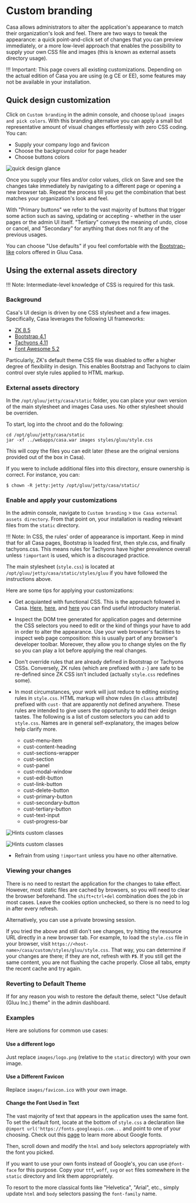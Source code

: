 # Custom branding

Casa allows administrators to alter the application's appearance to match their organization's look and feel. There are two ways to tweak the appearance: a quick point-and-click set of changes that you can preview immediately, or a more low-level approach that enables the possibility to supply your own CSS file and images (this is known as external assets directory usage). 

!!! Important:
    This page covers all existing customizations. Depending on the actual edition of Casa you are using (e.g CE or EE), some features may not be available in your installation.

## Quick design customization

Click on `Custom branding` in the admin console, and choose `Upload images and pick colors`. With this branding alternative you can apply a small but representative amount of visual changes effortlessly with zero CSS coding. You can:

* Supply your company logo and favicon
* Choose the background color for page header
* Choose buttons colors

![quick design glance](../img/admin-console/custom-branding.png)

Once you supply your files and/or color values, click on Save and see the changes take immediately by navigating to a different page or opening a new browser tab. Repeat the process till you get the combination that best matches your organization's look and feel.

With "Primary buttons" we refer to the vast majority of buttons that trigger some action such as saving, updating or accepting - whether in the user pages or the admin UI itself.  "Tertiary" conveys the meaning of undo, close or cancel, and "Secondary" for anything that does not fit any of the previous usages. 

You can choose "Use defaults" if you feel comfortable with the [Bootstrap-like](https://getbootstrap.com/docs/4.0/components/buttons/) colors offered in Gluu Casa.

## Using the external assets directory

!!! Note:
    Intermediate-level knowledge of CSS is required for this task.

### Background

Casa's UI design is driven by one CSS stylesheet and a few images. Specifically, Casa leverages the following UI frameworks:

* [ZK 8.5](http://books.zkoss.org/zk-mvvm-book/8.0/)
* [Bootstrap 4.1](https://getbootstrap.com/docs/4.0/getting-started/introduction/#quick-start)
* [Tachyons 4.11](http://tachyons.io)
* [Font Awesome 5.2](https://fontawesome.com)

Particularly, ZK's default theme CSS file was disabled to offer a higher degree of flexibility in design. This enables Bootstrap and Tachyons to claim control over style rules applied to HTML markup.

### External assets directory

In the `/opt/gluu/jetty/casa/static` folder, you can place your own version of the main stylesheet and images Casa uses. No other stylesheet should be overriden.

To start, log into the chroot and do the following:

```
cd /opt/gluu/jetty/casa/static
jar -xf ../webapps/casa.war images styles/gluu/style.css  
```

This will copy the files you can edit later (these are the original versions provided out of the box in Casa).

If you were to include additional files into this directory, ensure ownership is correct. For instance, you can:

```
$ chown -R jetty:jetty /opt/gluu/jetty/casa/static/
```

### Enable and apply your customizations

In the admin console, navigate to `Custom branding` > `Use Casa external assets directory`. From that point on, your installation is reading relevant files from the `static` directory.

!!! Note:
    In CSS, the rules' order of appearance is important. Keep in mind that for all Casa pages, Bootstrap is loaded first, then style.css, and finally tachyons.css. This means rules for Tachyons have higher prevalence overall unless `!important` is used, which is a discouraged practice.
    
The main stylesheet (`style.css`) is located at `/opt/gluu/jetty/casa/static/styles/gluu` if you have followed the instructions above.

Here are some tips for applying your customizations:

- Get acquianted with functional CSS. This is the approach followed in Casa. [Here](https://www.smashingmagazine.com/2013/10/challenging-css-best-practices-atomic-approach/), [here](https://css-tricks.com/lets-define-exactly-atomic-css/), and [here](https://johnpolacek.github.io/the-case-for-atomic-css/) you can find useful introductory material.

- Inspect the DOM tree generated for application pages and determine the CSS selectors you need to edit or the kind of things your have to add in order to alter the appearance. Use your web browser's facilities to inspect web page composition: this is usually part of any browser's developer toolbar. Moreover, they allow you to change styles on the fly so you can play a lot before applying the real changes.

- Don't override rules that are already defined in Bootstrap or Tachyons CSSs. Conversely, ZK rules (which are prefixed with `z-`) are safe to be re-defined since ZK CSS isn't included (actually `style.css` redefines some). 

- In most circumstances, your work will just reduce to editing existing rules in `style.css`. HTML markup will show rules (in `class` attribute) prefixed with `cust-` that are apparently not defined anywhere. These rules are intended to give users the opportunity to add their design tastes. The following is a list of custom selectors you can add to `style.css`. Names are in general self-explanatory, the images below help clarify more.

  - cust-menu-item
  - cust-content-heading
  - cust-sections-wrapper
  - cust-section
  - cust-panel
  - cust-modal-window
  - cust-edit-button
  - cust-link-button
  - cust-delete-button
  - cust-primary-button
  - cust-secondary-button
  - cust-tertiary-button
  - cust-text-input
  - cust-progress-bar
   
![Hints custom classes](../img/admin-console/branding/hint-cust-classes-1.png)

![Hints custom classes](../img/admin-console/branding/hint-cust-classes-2.png)

- Refrain from using `!important` unless you have no other alternative.

### Viewing your changes

There is no need to restart the application for the changes to take effect. However, most static files are cached by browsers, so you will need to clear the browser beforehand. The `shift+ctrl+del` combination does the job in most cases. Leave the cookies option unchecked, so there is no need to log in after every refresh.

Alternatively, you can use a private browsing session.

If you tried the above and still don't see changes, try hitting the resource URL directly in a new browser tab. For example, to load the `style.css` file in your browser, visit `https://<host-name>/casa/custom/styles/gluu/style.css`. That way, you can determine if your changes are there; if they are not, refresh with **`F5`**. If you still get the same content, you are not flushing the cache properly. Close all tabs, empty the recent cache and try again.

### Reverting to Default Theme

If for any reason you wish to restore the default theme, select "Use default (Gluu Inc.) theme" in the admin dashboard.

### Examples

Here are solutions for common use cases:

#### Use a different logo

Just replace `images/logo.png` (relative to the `static` directory) with your own image.

#### Use a Different Favicon

Replace `images/favicon.ico` with your own image.

#### Change the Font Used in Text

The vast majority of text that appears in the application uses the same font. To set the default font, locate at the bottom of `style.css` a declaration like `@import url('https://fonts.googleapis.com...` and point to one of your choosing. Check out this [page](https://developers.google.com/fonts/docs/getting_started) to learn more about Google fonts.

Then, scroll down and modify the `html` and `body` selectors appropriately with the font you picked.

If you want to use your own fonts instead of Google's, you can use `@font-face` for this purpose. Copy your `ttf`, `woff`, `svg` or `eot` files somewhere in the `static` directory and link them appropriately.

To resort to the more classical fonts like "Helvetica", "Arial", etc., simply update `html` and `body` selectors passing the `font-family` name.
